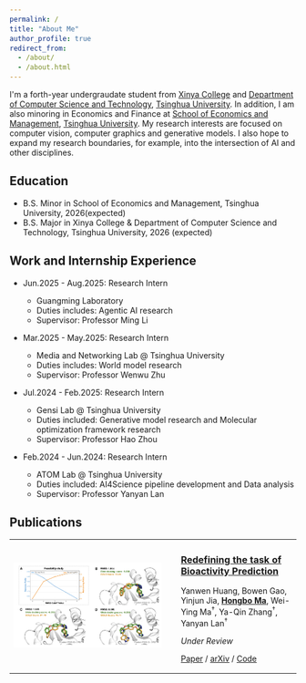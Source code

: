 ```yaml
---
permalink: /
title: "About Me"
author_profile: true
redirect_from: 
  - /about/
  - /about.html
---
```


I'm a forth-year undergraudate student from [Xinya College](https://www.xyc.tsinghua.edu.cn/en/) and [Department of Computer Science and Technology](https://www.cs.tsinghua.edu.cn/csen/), [Tsinghua University](https://www.tsinghua.edu.cn/en/). In addition, I am also minoring in Economics and Finance at [School of Economics and Management](https://www.sem.tsinghua.edu.cn/en/), [Tsinghua University](https://www.tsinghua.edu.cn/en/). My research interests are focused on computer vision, computer graphics and generative models. I also hope to expand my research boundaries, for example, into the intersection of AI and other disciplines.

## Education

* B.S. Minor in School of Economics and Management, Tsinghua University, 2026(expected)
* B.S. Major in Xinya College & Department of Computer Science and Technology, Tsinghua University, 2026 (expected)

## Work and Internship Experience

* Jun.2025 - Aug.2025: Research Intern
  * Guangming Laboratory
  * Duties includes: Agentic AI research
  * Supervisor: Professor Ming Li
  
* Mar.2025 - May.2025: Research Intern
  * Media and Networking Lab @ Tsinghua University
  * Duties includes: World model research
  * Supervisor: Professor Wenwu Zhu

* Jul.2024 - Feb.2025: Research Intern
  * Gensi Lab @ Tsinghua University
  * Duties included: Generative model research and Molecular optimization framework research
  * Supervisor: Professor Hao Zhou

* Feb.2024 - Jun.2024: Research Intern
  * ATOM Lab @ Tsinghua University
  * Duties included: AI4Science pipeline development and Data analysis
  * Supervisor: Professor Yanyan Lan
  
## Publications

<table>
  <tr>
    <td width="280">
      <img src="../images/publications/Redefining the task of Bioactivity Prediction.png" alt="paper" width="260"/>
    </td>
    <td>
      <h3><a href="https://proceedings.iclr.cc/paper_files/paper/2025/file/dee8f820d86aca28ab0328a9243020f9-Paper-Conference.pdf">Redefining the task of Bioactivity Prediction</a></h3>
      <p>
        Yanwen Huang, Bowen Gao, Yinjun Jia, <strong><u>Hongbo Ma</u></strong>, Wei-Ying Ma<sup>†</sup>, Ya-Qin Zhang<sup>†</sup>, Yanyan Lan<sup>†</sup> 
      </p>
      <p><em>Under Review</em></p>
      <p>
        <a href="https://your-paper-link.com">Paper</a> /
        <a href="https://arxiv.org/abs/XXXX.XXXXX">arXiv</a> /
        <a href="https://github.com/yourname/yourrepo">Code</a>
      </p>
    </td>
  </tr>
</table>
 
